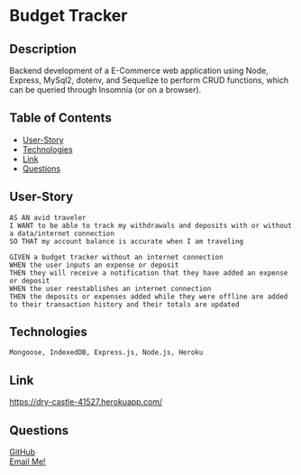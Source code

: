 # Budget Tracker

  ## Description
  Backend development of a E-Commerce web application using Node, Express, MySql2, dotenv, and Sequelize to perform CRUD functions, which can be queried through Insomnia (or on a browser).

  ## Table of Contents
  - [User-Story](#user-story)
  - [Technologies](#technologies)
  - [Link](#link)
  - [Questions](#tests)


  ## User-Story
  ```
  AS AN avid traveler
I WANT to be able to track my withdrawals and deposits with or without a data/internet connection
SO THAT my account balance is accurate when I am traveling 

GIVEN a budget tracker without an internet connection
WHEN the user inputs an expense or deposit
THEN they will receive a notification that they have added an expense or deposit
WHEN the user reestablishes an internet connection
THEN the deposits or expenses added while they were offline are added to their transaction history and their totals are updated
```

  ## Technologies
  ```
  Mongoose, IndexedDB, Express.js, Node.js, Heroku
  ```

  ## Link
  https://dry-castle-41527.herokuapp.com/


  ## Questions
  [GitHub](https://github.com/RiderCogswell)  
  [Email Me!](mailto:ridercogswell@gmail.com)
  
